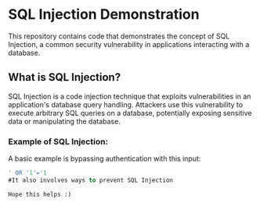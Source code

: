 # SQL Injection Demonstration

This repository contains code that demonstrates the concept of SQL Injection, a common security vulnerability in applications interacting with a database.

## What is SQL Injection?

SQL Injection is a code injection technique that exploits vulnerabilities in an application's database query handling. Attackers use this vulnerability to execute arbitrary SQL queries on a database, potentially exposing sensitive data or manipulating the database.

### Example of SQL Injection:
A basic example is bypassing authentication with this input:

```sql
' OR '1'='1
#It also involves ways to prevent SQL Injection 

Hope this helps :)
